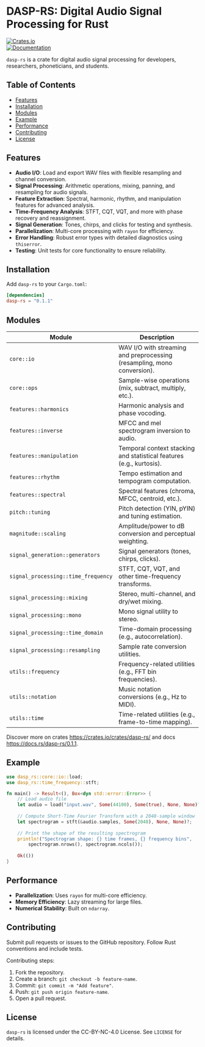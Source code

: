 # DASP-RS: Digital Audio Signal Processing for Rust
[![Crates.io](https://img.shields.io/crates/v/dasp-rs.svg)](https://crates.io/crates/dasp-rs)  
[![Documentation](https://docs.rs/dasp-rs/badge.svg)](https://docs.rs/dasp-rs)  

`dasp-rs` is a crate for digital audio signal processing for developers, researchers, phoneticians, and students.  

## Table of Contents
- [Features](#features)
- [Installation](#installation)
- [Modules](#modules)
- [Example](#example)
- [Performance](#performance)
- [Contributing](#contributing)
- [License](#license)

## Features
- **Audio I/O**: Load and export WAV files with flexible resampling and channel conversion.
- **Signal Processing**: Arithmetic operations, mixing, panning, and resampling for audio signals.
- **Feature Extraction**: Spectral, harmonic, rhythm, and manipulation features for advanced analysis.
- **Time-Frequency Analysis**: STFT, CQT, VQT, and more with phase recovery and reassignment.
- **Signal Generation**: Tones, chirps, and clicks for testing and synthesis.
- **Parallelization**: Multi-core processing with `rayon` for efficiency.
- **Error Handling**: Robust error types with detailed diagnostics using `thiserror`.
- **Testing**: Unit tests for core functionality to ensure reliability.

## Installation
Add `dasp-rs` to your `Cargo.toml`:
```toml
[dependencies]
dasp-rs = "0.1.1"
```

## Modules
| Module                  | Description                                                                 |
|-------------------------|-----------------------------------------------------------------------------|
| `core::io`              | WAV I/O with streaming and preprocessing (resampling, mono conversion).     |
| `core::ops`             | Sample-wise operations (mix, subtract, multiply, etc.).                     |
| `features::harmonics`   | Harmonic analysis and phase vocoding.                                       |
| `features::inverse`     | MFCC and mel spectrogram inversion to audio.                                |
| `features::manipulation`| Temporal context stacking and statistical features (e.g., kurtosis).        |
| `features::rhythm`     | Tempo estimation and tempogram computation.                                 |
| `features::spectral`    | Spectral features (chroma, MFCC, centroid, etc.).                           |
| `pitch::tuning`         | Pitch detection (YIN, pYIN) and tuning estimation.                          |
| `magnitude::scaling`    | Amplitude/power to dB conversion and perceptual weighting.                  |
| `signal_generation::generators`     | Signal generators (tones, chirps, clicks).                                  |
| `signal_processing::time_frequency`        | STFT, CQT, VQT, and other time-frequency transforms.                        |
| `signal_processing::mixing`                | Stereo, multi-channel, and dry/wet mixing.                                  |
| `signal_processing::mono`          | Mono signal utility to stereo.                                              |
| `signal_processing::time_domain`           | Time-domain processing (e.g., autocorrelation).                             |
| `signal_processing::resampling`            | Sample rate conversion utilities.                                           |
| `utils::frequency`       | Frequency-related utilities (e.g., FFT bin frequencies).                    |
| `utils::notation`        | Music notation conversions (e.g., Hz to MIDI).                              |
| `utils::time`            | Time-related utilities (e.g., frame-to-time mapping).                       |

Discover more on crates https://crates.io/crates/dasp-rs/ and docs https://docs.rs/dasp-rs/0.1.1.

## Example
```rust
use dasp_rs::core::io::load;
use dasp_rs::time_frequency::stft;

fn main() -> Result<(), Box<dyn std::error::Error>> {
    // Load audio file
    let audio = load("input.wav", Some(44100), Some(true), None, None)?;
    
    // Compute Short-Time Fourier Transform with a 2048-sample window
    let spectrogram = stft(&audio.samples, Some(2048), None, None)?;
    
    // Print the shape of the resulting spectrogram
    println!("Spectrogram shape: {} time frames, {} frequency bins", 
        spectrogram.nrows(), spectrogram.ncols());
    
    Ok(())
}
```

## Performance
- **Parallelization**: Uses `rayon` for multi-core efficiency.
- **Memory Efficiency**: Lazy streaming for large files.
- **Numerical Stability**: Built on `ndarray`.

## Contributing
Submit pull requests or issues to the GitHub repository. Follow Rust conventions and include tests.

Contributing steps:
1. Fork the repository.
2. Create a branch: `git checkout -b feature-name`.
3. Commit: `git commit -m "Add feature"`.
4. Push: `git push origin feature-name`.
5. Open a pull request.

## License
`dasp-rs` is licensed under the CC-BY-NC-4.0 License. See `LICENSE` for details.
